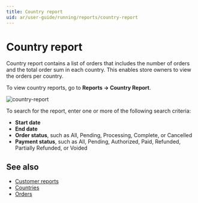 ```yaml
---
title: Country report
uid: ar/user-guide/running/reports/country-report
---
```


# Country report

Country report contains a list of orders that includes the number of orders and the total order sum in each country. This enables store owners to view the orders per country.

To view country reports, go to **Reports → Country Report**.

![country-report](_static/country-report/country-report.jpeg)

To search for the report, enter one or more of the following search criteria:

* **Start date**
* **End date**
* **Order status**, such as All, Pending, Processing, Complete, or Cancelled
* **Payment status**, such as All, Pending, Authorized, Paid, Refunded, Partially Refunded, or Voided

## See also

* [Customer reports](xref:ar/user-guide/running/reports/customer-reports)
* [Countries](xref:ar/user-guide/configuring/setting-up/main-store/countries)
* [Orders](xref:ar/user-guide/running/order-management/orders/index)